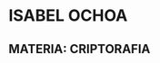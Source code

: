 # ISABEL OCHOA
## MATERIA: CRIPTORAFIA 


<script src="https://www.gstatic.com/dialogflow-console/fast/messenger/bootstrap.js?v=1">
<df-messenger intent="BIENVENIDO" chat-title="Criptografia" agent-id="058e88d5-57e4-45be-8b49-3d9c9a0a2f6a" language-code="es" >
